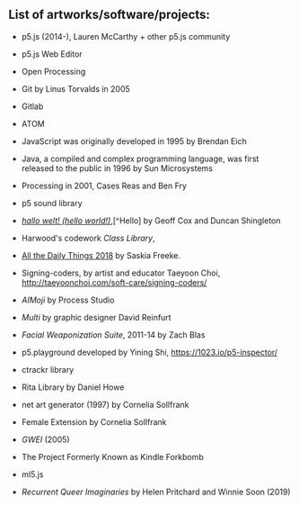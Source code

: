 ## List of artworks/software/projects:

- p5.js (2014-), Lauren McCarthy + other p5.js community
- p5.js Web Editor
- Open Processing
- Git by Linus Torvalds in 2005
- Gitlab
- ATOM
- JavaScript was originally developed in 1995 by Brendan Eich
- Java, a compiled and complex programming language, was first released to the public in 1996 by Sun Microsystems
- Processing in 2001, Cases Reas and Ben Fry
- p5 sound library
- [*hallo welt! (hello world!)*](http://www.anti-thesis.net/hello-world-60/),[^Hello] by Geoff Cox and Duncan Shingleton
- Harwood's codework *Class Library*,
- [All the Daily Things 2018](https://vimeo.com/309138645) by Saskia Freeke.
- Signing-coders, by artist and educator Taeyoon Choi, <http://taeyoonchoi.com/soft-care/signing-coders/>

- *AIMoji* by Process Studio
- *Multi* by graphic designer David Reinfurt
- *Facial Weaponization Suite*, 2011-14 by Zach Blas
- p5.playground developed by Yining Shi, <https://1023.io/p5-inspector/>

- ctrackr library
- Rita Library by Daniel Howe

- net art generator (1997) by Cornelia Sollfrank
- Female Extension by Cornelia Sollfrank
- *GWEI* (2005)
- The Project Formerly Known as Kindle Forkbomb
- ml5.js

- *Recurrent Queer Imaginaries* by Helen Pritchard and Winnie Soon (2019)
